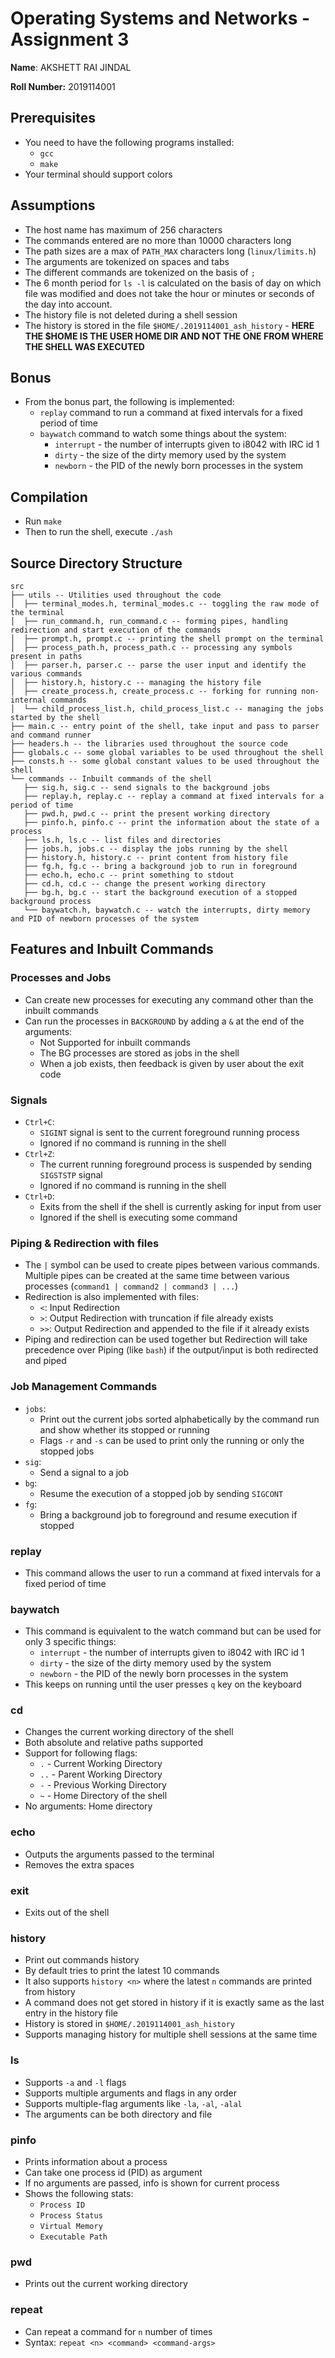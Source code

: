 # Operating Systems and Networks - Assignment 3

**Name**: AKSHETT RAI JINDAL

**Roll Number:** 2019114001

## Prerequisites

* You need to have the following programs installed:
    * `gcc`
    * `make`
* Your terminal should support colors

## Assumptions

* The host name has maximum of 256 characters
* The commands entered are no more than 10000 characters long
* The path sizes are a max of `PATH_MAX` characters long (`linux/limits.h`)
* The arguments are tokenized on spaces and tabs
* The different commands are tokenized on the basis of `;`
* The 6 month period for `ls -l` is calculated on the basis of day on which file was modified and does not take the hour or minutes or seconds of the day into account.
* The history file is not deleted during a shell session
* The history is stored in the file `$HOME/.2019114001_ash_history` - **HERE THE $HOME IS THE USER HOME DIR AND NOT THE ONE FROM WHERE THE SHELL WAS EXECUTED**

## Bonus

* From the bonus part, the following is implemented:
  * `replay` command to run a command at fixed intervals for a fixed period of time
  * `baywatch` command to watch some things about the system:
    * `interrupt` - the number of interrupts given to i8042 with IRC id 1
    * `dirty` - the size of the dirty memory used by the system
    * `newborn` - the PID of the newly born processes in the system

## Compilation

* Run `make`
* Then to run the shell, execute `./ash`

## Source Directory Structure
```
src
├── utils -- Utilities used throughout the code
│  ├── terminal_modes.h, terminal_modes.c -- toggling the raw mode of the terminal
│  ├── run_command.h, run_command.c -- forming pipes, handling redirection and start execution of the commands
│  ├── prompt.h, prompt.c -- printing the shell prompt on the terminal
│  ├── process_path.h, process_path.c -- processing any symbols present in paths
│  ├── parser.h, parser.c -- parse the user input and identify the various commands
│  ├── history.h, history.c -- managing the history file
│  ├── create_process.h, create_process.c -- forking for running non-internal commands
│  └── child_process_list.h, child_process_list.c -- managing the jobs started by the shell
├── main.c -- entry point of the shell, take input and pass to parser and command runner
├── headers.h -- the libraries used throughout the source code
├── globals.c -- some global variables to be used throughout the shell
├── consts.h -- some global constant values to be used throughout the shell
└── commands -- Inbuilt commands of the shell
   ├── sig.h, sig.c -- send signals to the background jobs
   ├── replay.h, replay.c -- replay a command at fixed intervals for a period of time
   ├── pwd.h, pwd.c -- print the present working directory
   ├── pinfo.h, pinfo.c -- print the information about the state of a process
   ├── ls.h, ls.c -- list files and directories
   ├── jobs.h, jobs.c -- display the jobs running by the shell
   ├── history.h, history.c -- print content from history file
   ├── fg.h, fg.c -- bring a background job to run in foreground
   ├── echo.h, echo.c -- print something to stdout
   ├── cd.h, cd.c -- change the present working directory
   ├── bg.h, bg.c -- start the background execution of a stopped background process
   └── baywatch.h, baywatch.c -- watch the interrupts, dirty memory and PID of newborn processes of the system
```

## Features and Inbuilt Commands

### Processes and Jobs

* Can create new processes for executing any command other than the inbuilt commands
* Can run the processes in `BACKGROUND` by adding a `&` at the end of the arguments:
    * Not Supported for inbuilt commands
    * The BG processes are stored as jobs in the shell
    * When a job exists, then feedback is given by user about the exit code

### Signals

* `Ctrl+C`:
  * `SIGINT` signal is sent to the current foreground running process
  * Ignored if no command is running in the shell
* `Ctrl+Z`:
  * The current running foreground process is suspended by sending `SIGSTSTP` signal
  * Ignored if no command is running in the shell
* `Ctrl+D`:
  * Exits from the shell if the shell is currently asking for input from user
  * Ignored if the shell is executing some command

### Piping & Redirection with files

* The `|` symbol can be used to create pipes between various commands. Multiple pipes can be created at the same time between various processes (`command1 | command2 | command3 | ...`)
* Redirection is also implemented with files:
  *  `<`: Input Redirection
  *  `>`: Output Redirection with truncation if file already exists
  * `>>`: Output Redirection and appended to the file if it already exists
* Piping and redirection can be used together but Redirection will take precedence over Piping (like `bash`) if the output/input is both redirected and piped

### Job Management Commands

* `jobs`:
  * Print out the current jobs sorted alphabetically by the command run and show whether its stopped or running
  * Flags `-r` and `-s` can be used to print only the running or only the stopped jobs
* `sig`:
  * Send a signal to a job
* `bg`:
  * Resume the execution of a stopped job by sending `SIGCONT`
* `fg`:
  * Bring a background job to foreground and resume execution if stopped

### replay

* This command allows the user to run a command at fixed intervals for a fixed period of time

### baywatch

* This command is equivalent to the watch command but can be used for only 3 specific things:
  * `interrupt` - the number of interrupts given to i8042 with IRC id 1
  * `dirty` - the size of the dirty memory used by the system
  * `newborn` - the PID of the newly born processes in the system
* This keeps on running until the user presses `q` key on the keyboard

### cd

* Changes the current working directory of the shell
* Both absolute and relative paths supported
* Support for following flags:
    * `.` - Current Working Directory
    * `..` - Parent Working Directory
    * `-` - Previous Working Directory
    * `~` - Home Directory of the shell
* No arguments: Home directory

### echo

* Outputs the arguments passed to the terminal
* Removes the extra spaces

### exit

* Exits out of the shell

### history

* Print out commands history
* By default tries to print the latest 10 commands
* It also supports `history <n>` where the latest `n` commands are printed from history
* A command does not get stored in history if it is exactly same as the last entry in the history file
* History is stored in `$HOME/.2019114001_ash_history`
* Supports managing history for multiple shell sessions at the same time

### ls

* Supports `-a` and `-l` flags
* Supports multiple arguments and flags in any order
* Supports multiple-flag arguments like `-la`, `-al`, `-alal`
* The arguments can be both directory and file

### pinfo

* Prints information about a process
* Can take one process id (PID) as argument
* If no arguments are passed, info is shown for current process
* Shows the following stats:
    * `Process ID`
    * `Process Status`
    * `Virtual Memory`
    * `Executable Path`

### pwd

* Prints out the current working directory

### repeat

* Can repeat a command for `n` number of times
* Syntax: `repeat <n> <command> <command-args>`
